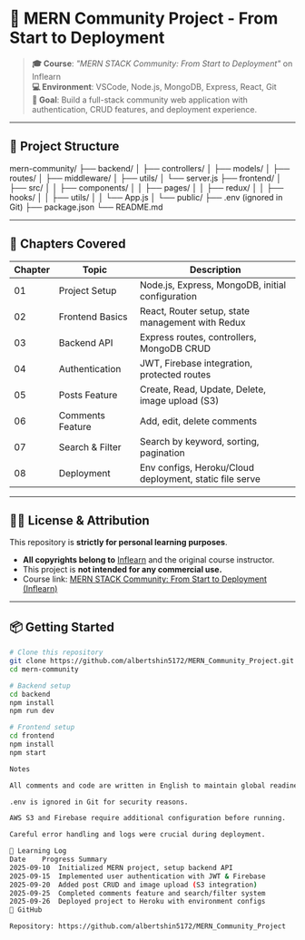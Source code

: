 # 🚀 MERN Community Project - From Start to Deployment

> **🎓 Course**: _"MERN STACK Community: From Start to Deployment"_ on Inflearn  
> **💻 Environment**: VSCode, Node.js, MongoDB, Express, React, Git  
> **📌 Goal**: Build a full-stack community web application with authentication, CRUD features, and deployment experience.

---

## 📁 Project Structure
mern-community/
├── backend/
│ ├── controllers/
│ ├── models/
│ ├── routes/
│ ├── middleware/
│ ├── utils/
│ └── server.js
├── frontend/
│ ├── src/
│ │ ├── components/
│ │ ├── pages/
│ │ ├── redux/
│ │ ├── hooks/
│ │ ├── utils/
│ │ └── App.js
│ └── public/
├── .env (ignored in Git)
├── package.json
└── README.md

---

## 📌 Chapters Covered

| Chapter | Topic             | Description                                              |
| ------- | ----------------- | -------------------------------------------------------- |
| 01      | Project Setup     | Node.js, Express, MongoDB, initial configuration         |
| 02      | Frontend Basics   | React, Router setup, state management with Redux         |
| 03      | Backend API       | Express routes, controllers, MongoDB CRUD                |
| 04      | Authentication    | JWT, Firebase integration, protected routes              |
| 05      | Posts Feature     | Create, Read, Update, Delete, image upload (S3)          |
| 06      | Comments Feature  | Add, edit, delete comments                               |
| 07      | Search & Filter   | Search by keyword, sorting, pagination                   |
| 08      | Deployment        | Env configs, Heroku/Cloud deployment, static file serve  |

---

## 🧑‍⚖️ License & Attribution

This repository is **strictly for personal learning purposes**.

- **All copyrights belong to** [Inflearn](https://www.inflearn.com/) and the original course instructor.  
- This project is **not intended for any commercial use.**  
- Course link: [MERN STACK Community: From Start to Deployment (Inflearn)](https://www.inflearn.com/course/%ED%92%80%EC%8A%A4%ED%83%9D-%EC%BB%A4%EB%AE%A4%EB%8B%88%ED%8B%B0-mern/dashboard)

---

## 📦 Getting Started

```bash
# Clone this repository
git clone https://github.com/albertshin5172/MERN_Community_Project.git
cd mern-community

# Backend setup
cd backend
npm install
npm run dev

# Frontend setup
cd frontend
npm install
npm start

Notes

All comments and code are written in English to maintain global readiness.

.env is ignored in Git for security reasons.

AWS S3 and Firebase require additional configuration before running.

Careful error handling and logs were crucial during deployment.

🧠 Learning Log
Date	Progress Summary
2025-09-10	Initialized MERN project, setup backend API
2025-09-15	Implemented user authentication with JWT & Firebase
2025-09-20	Added post CRUD and image upload (S3 integration)
2025-09-25	Completed comments feature and search/filter system
2025-09-26	Deployed project to Heroku with environment configs
🔗 GitHub

Repository: https://github.com/albertshin5172/MERN_Community_Project
